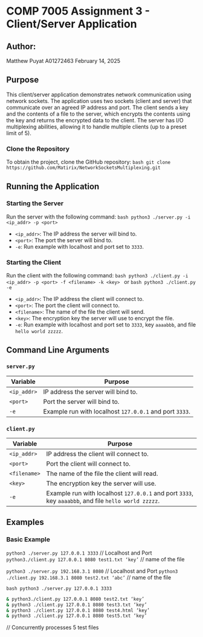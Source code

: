 # COMP 7005 Assignment 3 - Client/Server Application

## Author:
Matthew Puyat
A01272463
February 14, 2025

## Purpose
This client/server application demonstrates network communication using network sockets. The application uses two sockets (client and server) that communicate over an agreed IP address and port. The client sends a key and the contents of a file to the server, which encrypts the contents using the key and returns the encrypted data to the client. The server has I/O multiplexing abilities, allowing it to handle multiple clients (up to a preset limit of 5).

### Clone the Repository
To obtain the project, clone the GitHub repository:
```bash git clone https://github.com/Matirix/NetworkSocketsMultiplexing.git```

## Running the Application

### Starting the Server
Run the server with the following command:
```bash python3 ./server.py -i <ip_addr> -p <port>```

- `<ip_addr>`: The IP address the server will bind to.
- `<port>`: The port the server will bind to.
- `-e`: Run example with localhost and port set to `3333`.

### Starting the Client
Run the client with the following command:
```bash python3 ./client.py -i <ip_addr> -p <port> -f <filename> -k <key> ```
or
```bash python3 ./client.py -e```

- `<ip_addr>`: The IP address the client will connect to.
- `<port>`: The port the client will connect to.
- `<filename>`: The name of the file the client will send.
- `<key>`: The encryption key the server will use to encrypt the file.
- `-e`: Run example with localhost and port set to `3333`, key `aaaabbb`, and file `hello world zzzzz`.

## Command Line Arguments

### `server.py`
| Variable | Purpose                                         |
|----------|-------------------------------------------------|
| `<ip_addr>` | IP address the server will bind to.            |
| `<port>` | Port the server will bind to.                   |
| `-e` | Example run with localhost `127.0.0.1` and port `3333`. |

### `client.py`
| Variable | Purpose                                         |
|----------|-------------------------------------------------|
| `<ip_addr>` | IP address the client will connect to.        |
| `<port>` | Port the client will connect to.               |
| `<filename>` | The name of the file the client will read.    |
| `<key>` | The encryption key the server will use.        |
| `-e` | Example run with localhost `127.0.0.1` and port `3333`, key `aaaabbb`, and file `hello world zzzzz`. |

## Examples

### Basic Example

```python3 ./server.py 127.0.0.1 3333```				// Localhost and Port
```python3./client.py 127.0.0.1 8080 test1.txt ‘key’```	// name of the file

```python3 ./server.py 192.168.3.1 8080```			// Localhost and Port
```python3 ./client.py 192.168.3.1 8080 test2.txt ‘abc’```	// name of the file


```bash python3 ./server.py 127.0.0.1 3333```
``` bash python3 ./client.py 127.0.0.1 8080 test1.txt ‘key’
& python3./client.py 127.0.0.1 8080 test2.txt ‘key’
& python3 ./client.py 127.0.0.1 8080 test3.txt ‘key’
& python3 ./client.py 127.0.0.1 8080 test4.html ‘key’
& python3 ./client.py 127.0.0.1 8080 test5.txt ‘key’
```
// Concurrently processes 5 test files
